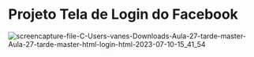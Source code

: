 # Projeto Tela de Login do Facebook

![screencapture-file-C-Users-vanes-Downloads-Aula-27-tarde-master-Aula-27-tarde-master-html-login-html-2023-07-10-15_41_54](https://github.com/sant1ana/Tela-login-facebook/assets/93404790/6dc06ddf-2dd4-4e51-b6d0-cdb80e28005b)
